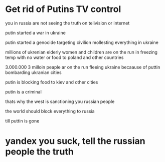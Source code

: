 
# Get rid of Putins TV control

you in russia are not seeing the truth on telivision or internet

putin started a war in ukraine

putin started a genocide targeting civilion mollesting everything in ukraine

millions of ukrenian elderly women and children are on the run in freezing temp with no water or food to poland and other countries

3.000.000 3 milloin peaple ar on the run fleeing ukraine becaause of puttin bombarding ukranian cities

putin is blocking food to kiev and other cities

putin is a criminal

thats why the west is sanctioning you russian people

the world should block everything to russia 

till puttin is gone

# yandex you suck, tell the russian people the truth
